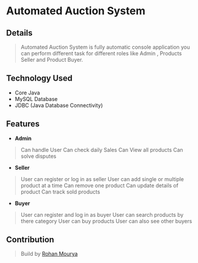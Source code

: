 # Automated Auction System

## Details
> Automated Auction System is fully automatic console application you can perform different task for different roles like Admin , Products Seller and Product Buyer.


## Technology Used
- Core Java
- MySQL Database
- JDBC (Java Database Connectivity)

## Features 

- **Admin** 
> Can handle User
> Can check daily Sales
> Can View all products
> Can solve disputes

- **Seller** 
> User can register or log in as seller
> User can add single or multiple product at a time
> Can remove one product
> Can update details of product
> Can track sold products


- **Buyer**
> User can register and log in as buyer
> User can search products by there category 
> User can buy products
> User can also see other buyers


## Contribution 

> Build by <a href="https://github.com/rohan209547mourya" target="_blank">Rohan Mourya</a>
